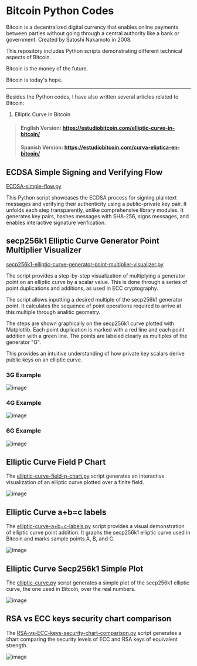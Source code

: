 # Bitcoin Python Codes

Bitcoin is a decentralized digital currency that enables online payments between parties without going through a central authority like a bank or government. Created by Satoshi Nakamoto in 2008.

This repository includes Python scripts demonstrating different technical aspects of Bitcoin.

Bitcoin is the money of the future.

Bitcoin is today's hope.

***

Besides the Python codes, I have also written several articles related to Bitcoin:

1. Elliptic Curve in Bitcoin

  > #### English Version: https://estudiobitcoin.com/elliptic-curve-in-bitcoin/
  > #### Spanish Version: https://estudiobitcoin.com/curva-eliptica-en-bitcoin/



## ECDSA Simple Signing and Verifying Flow
[ECDSA-simple-flow.py](https://github.com/SalvaZaraes/bitcoin/blob/main/ECDSA-simple-flow.py)

This Python script showcases the ECDSA process for signing plaintext messages and verifying their authenticity using a public-private key pair. It unfolds each step transparently, unlike comprehensive library modules. It generates key pairs, hashes messages with SHA-256, signs messages, and enables interactive signature verification.


## secp256k1 Elliptic Curve Generator Point Multiplier Visualizer

[secp256k1-elliptic-curve-generator-point-multiplier-visualizer.py](https://github.com/SalvaZaraes/bitcoin/blob/main/secp256k1-elliptic-curve-generator-point-multiplier-visualizer.py) 

The script provides a step-by-step visualization of multiplying a generator point on an elliptic curve by a scalar value. This is done through a series of point duplications and additions, as used in ECC cryptography.

The script allows inputting a desired multiple of the secp256k1 generator point. It calculates the sequence of point operations required to arrive at this multiple through analitic geometry.

The steps are shown graphically on the secp256k1 curve plotted with Matplotlib. Each point duplication is marked with a red line and each point addition with a green line. The points are labeled clearly as multiples of the generator "G".

This provides an intuitive understanding of how private key scalars derive public keys on an elliptic curve.

### 3G Example
![image](https://github.com/SalvaZaraes/bitcoin/assets/153385473/91db238e-e635-4e46-a03c-0a13d5c4d439)
### 4G Example
![image](https://github.com/SalvaZaraes/bitcoin/assets/153385473/5201269b-488a-41f0-b858-c804f610bcf3)
### 6G Example
![image](https://github.com/SalvaZaraes/bitcoin/assets/153385473/a7b11f0e-eb01-4390-921c-7ffa8ff4c7c9)


## Elliptic Curve Field P Chart

The [elliptic-curve-field-p-chart.py](https://github.com/SalvaZaraes/bitcoin/blob/main/elliptic-curve-field-p-chart.py) script generates an interactive visualization of an elliptic curve plotted over a finite field.

![image](https://github.com/SalvaZaraes/bitcoin/assets/153385473/34e31466-7f09-44f6-8c63-b54829261254)


## Elliptic Curve a+b=c labels

The [elliptic-curve-a+b=c-labels.py](https://github.com/SalvaZaraes/bitcoin/blob/main/elliptic-curve-a%2Bb%3Dc-labels.py) script provides a visual demonstration of elliptic curve point addition. It graphs the secp256k1 elliptic curve used in Bitcoin and marks sample points A, B, and C.

![image](https://github.com/SalvaZaraes/bitcoin/assets/153385473/90f5f503-18f6-4c17-be88-5606f375937c)


## Elliptic Curve Secp256k1 Simple Plot

The [elliptic-curve.py](https://github.com/SalvaZaraes/bitcoin/blob/main/elliptic-curve.py) script generates a simple plot of the secp256k1 elliptic curve, the one used in Bitcoin, over the real numbers.

![image](https://github.com/SalvaZaraes/bitcoin/assets/153385473/41781107-10fb-45d7-9855-0f6baf8f97b9)


## RSA vs ECC keys security chart comparison

The [RSA-vs-ECC-keys-security-chart-comparison.py](https://github.com/SalvaZaraes/bitcoin/blob/main/RSA-vs-ECC-keys-security-chart-comparison.py) script generates a chart comparing the security levels of ECC and RSA keys of equivalent strength.

![image](https://github.com/SalvaZaraes/bitcoin/assets/153385473/73c6fc0a-8768-4c1c-bbaa-7d9c7f2a702f)


